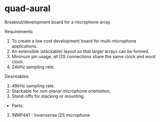 quad-aural
==========

Breakout/development board for a microphone array.

Requirements:
1. To create a low cost development board for multi-microphone applications.
2. An extensible (stackable) layout so that larger arrays can be formed.
3. Minimum pin usage, all I2S connections share the same clock and word clock.
4. 24kHz sampling rate.

Desireables:
1. 48kHz sampling rate.
2. Stackable for non-planar microphone orientation.
3. Stand-offs for stacking or mounting.


- Parts:
1. INMP441 - Invensense I2S microphone
 
